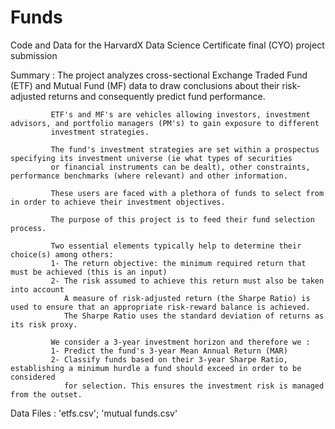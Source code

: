 # Funds
Code and Data for the HarvardX Data Science Certificate final (CYO) project submission

Summary    : The project analyzes cross-sectional Exchange Traded Fund (ETF) and Mutual Fund (MF) data to draw conclusions about 
             their risk-adjusted returns and consequently predict fund performance.
             
             ETF's and MF's are vehicles allowing investors, investment advisors, and portfolio managers (PM's) to gain exposure to different
             investment strategies. 
             
             The fund's investment strategies are set within a prospectus specifying its investment universe (ie what types of securities
             or financial instruments can be dealt), other constraints, performance benchmarks (where relevant) and other information.
             
             These users are faced with a plethora of funds to select from in order to achieve their investment objectives.
             
             The purpose of this project is to feed their fund selection process. 
             
             Two essential elements typically help to determine their choice(s) among others: 
             1- The return objective: the minimum required return that must be achieved (this is an input) 
             2- The risk assumed to achieve this return must also be taken into account
                A measure of risk-adjusted return (the Sharpe Ratio) is used to ensure that an appropriate risk-reward balance is achieved.
                The Sharpe Ratio uses the standard deviation of returns as its risk proxy.
                
             We consider a 3-year investment horizon and therefore we : 
             1- Predict the fund's 3-year Mean Annual Return (MAR) 
             2- Classify funds based on their 3-year Sharpe Ratio, establishing a minimum hurdle a fund should exceed in order to be considered
                for selection. This ensures the investment risk is managed from the outset.

Data Files : 'etfs.csv'; 'mutual funds.csv'
